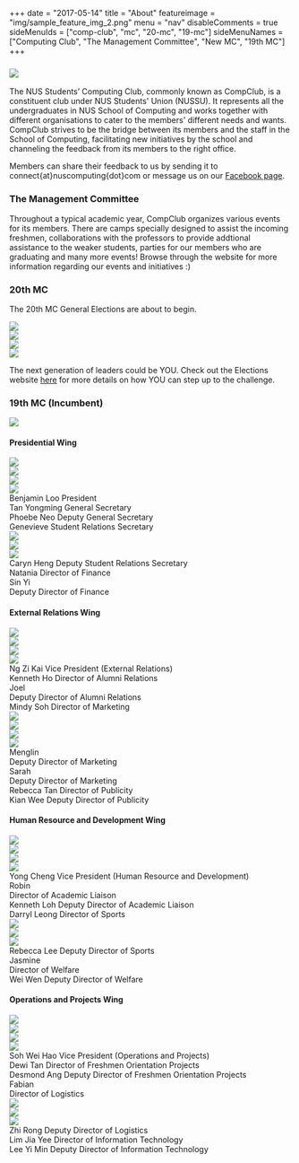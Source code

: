 +++
date = "2017-05-14"
title = "About"
featureimage = "img/sample_feature_img_2.png"
menu = "nav"
disableComments = true
sideMenuIds = ["comp-club", "mc", "20-mc", "19-mc"]
sideMenuNames = ["Computing Club", "The Management Committee", "New MC", "19th MC"]
+++

### <div id="comp-club" class="section scrollspy"><img src="../img/about/logo.png"></div>

The NUS Students’ Computing Club, commonly known as CompClub, is a constituent club under NUS Students' Union (NUSSU). It represents all the undergraduates in NUS School of Computing and works together with different organisations to cater to the members' different needs and wants. CompClub strives to be the bridge between its members and the staff in the School of Computing, facilitating new initiatives by the school and channeling the feedback from its members to the right office.

Members can share their feedback to us by sending it to connect{at}nuscomputing{dot}com or message us on our [Facebook page](https://www.facebook.com/nuscomputing/).

### <div id="mc" class="section scrollspy">The Management Committee</div>

Throughout a typical academic year, CompClub organizes various events for its members. There are camps specially designed to assist the incoming freshmen, collaborations with the professors to provide addtional assistance to the weaker students, parties for our members who are graduating and many more events! Browse through the website for more information regarding our events and initiatives :)

### <div id="20-mc" class="section scrollspy">20th MC</div>

The 20th MC General Elections are about to begin.

<!-- This is a sin. -->
<div class="row">
<div class="col s3 m3 l3"><img src="../img/about/you.jpg"></div>
<div class="col s3 m3 l3"><img src="../img/about/you.jpg"></div>
<div class="col s3 m3 l3"><img src="../img/about/you.jpg"></div>
<div class="col s3 m3 l3"><img src="../img/about/you.jpg"></div>
</div>

The next generation of leaders could be YOU. Check out the Elections website [here](https://elections.nuscomputing.com) for more details on how YOU can step up to the challenge.

### <div id="19-mc" class="section scrollspy">19th MC (Incumbent)</div>

<img src="../img/about/19-mc/ManagementCommittee.jpg">

#### Presidential Wing
<div class="row has-rounded-images">
<div class="col s3 m3 l3"><img src="../img/about/19-mc/PresidentialWing/Benjamin.jpg"></div>
<div class="col s3 m3 l3"><img src="../img/about/19-mc/PresidentialWing/Yongming.jpg"></div>
<div class="col s3 m3 l3"><img src="../img/about/19-mc/PresidentialWing/Phoebe.jpg"></div>
<div class="col s3 m3 l3"><img src="../img/about/19-mc/PresidentialWing/Genevieve.jpg"></div>
</div>
<div class="row">
<div class="col s3 m3 l3 center-align">Benjamin Loo President</div>
<div class="col s3 m3 l3 center-align">Tan Yongming General Secretary</div>
<div class="col s3 m3 l3 center-align">Phoebe Neo Deputy General Secretary</div>
<div class="col s3 m3 l3 center-align">Genevieve Student Relations Secretary</div>
</div>
<div class="row has-rounded-images">
<div class="col s3 m3 l3"><img src="../img/about/19-mc/PresidentialWing/Caryn.jpg"></div>
<div class="col s3 m3 l3"><img src="../img/about/19-mc/PresidentialWing/Natania.jpg"></div>
<div class="col s3 m3 l3"><img src="../img/about/19-mc/PresidentialWing/SinYi.jpg"></div>
<div class="col s3 m3 l3"></div>
</div>
<div class="row">
<div class="col s3 m3 l3 center-align">Caryn Heng Deputy Student Relations Secretary</div>
<div class="col s3 m3 l3 center-align">Natania Director of Finance</div>
<div class="col s3 m3 l3 center-align">Sin Yi<br>Deputy Director of Finance</div>
<div class="col s3 m3 l3 center-align"></div>
</div>

#### External Relations Wing
<div class="row has-rounded-images">
<div class="col s3 m3 l3"><img src="../img/about/19-mc/ExternalRelationsWing/ZiKai.jpg"></div>
<div class="col s3 m3 l3"><img src="../img/about/19-mc/ExternalRelationsWing/KennethHo.jpg"></div>
<div class="col s3 m3 l3"><img src="../img/about/19-mc/ExternalRelationsWing/Joel.jpg"></div>
<div class="col s3 m3 l3"><img src="../img/about/19-mc/ExternalRelationsWing/Mindy.jpg"></div>
</div>
<div class="row">
<div class="col s3 m3 l3 center-align">Ng Zi Kai Vice President (External Relations)</div>
<div class="col s3 m3 l3 center-align">Kenneth Ho Director of Alumni Relations</div>
<div class="col s3 m3 l3 center-align">Joel<br>Deputy Director of Alumni Relations</div>
<div class="col s3 m3 l3 center-align">Mindy Soh Director of Marketing</div>
</div>
<div class="row has-rounded-images">
<div class="col s3 m3 l3"><img src="../img/about/19-mc/ExternalRelationsWing/Menglin.jpg"></div>
<div class="col s3 m3 l3"><img src="../img/about/19-mc/ExternalRelationsWing/Sarah.jpg"></div>
<div class="col s3 m3 l3"><img src="../img/about/19-mc/ExternalRelationsWing/RebeccaTan.jpg"></div>
<div class="col s3 m3 l3"><img src="../img/about/19-mc/ExternalRelationsWing/KianWee.jpg"></div>
</div>
<div class="row">
<div class="col s3 m3 l3 center-align">Menglin<br>Deputy Director of Marketing</div>
<div class="col s3 m3 l3 center-align">Sarah<br>Deputy Director of Marketing</div>
<div class="col s3 m3 l3 center-align">Rebecca Tan Director of Publicity</div>
<div class="col s3 m3 l3 center-align">Kian Wee Deputy Director of Publicity</div>
</div>

#### Human Resource and Development Wing
<div class="row has-rounded-images">
<div class="col s3 m3 l3"><img src="../img/about/19-mc/HRDWing/YongCheng.jpg"></div>
<div class="col s3 m3 l3"><img src="../img/about/19-mc/HRDWing/Robin.jpg"></div>
<div class="col s3 m3 l3"><img src="../img/about/19-mc/HRDWing/KennethLoh.jpg"></div>
<div class="col s3 m3 l3"><img src="../img/about/19-mc/HRDWing/Darryl.jpg"></div>
</div>
<div class="row">
<div class="col s3 m3 l3 center-align">Yong Cheng Vice President (Human Resource and Development)</div>
<div class="col s3 m3 l3 center-align">Robin<br>Director of Academic Liaison</div>
<div class="col s3 m3 l3 center-align">Kenneth Loh Deputy Director of Academic Liaison</div>
<div class="col s3 m3 l3 center-align">Darryl Leong Director of Sports</div>
</div>
<div class="row has-rounded-images">
<div class="col s3 m3 l3"><img src="../img/about/19-mc/HRDWing/RebeccaLee.jpg"></div>
<div class="col s3 m3 l3"><img src="../img/about/19-mc/HRDWing/Jasmine.jpg"></div>
<div class="col s3 m3 l3"><img src="../img/about/19-mc/HRDWing/WeiWen.jpg"></div>
<div class="col s3 m3 l3"></div>
</div>
<div class="row">
<div class="col s3 m3 l3 center-align">Rebecca Lee Deputy Director of Sports</div>
<div class="col s3 m3 l3 center-align">Jasmine<br>Director of Welfare</div>
<div class="col s3 m3 l3 center-align">Wei Wen Deputy Director of Welfare</div>
<div class="col s3 m3 l3 center-align"></div>
</div>

#### Operations and Projects Wing
<div class="row has-rounded-images">
<div class="col s3 m3 l3"><img src="../img/about/19-mc/OpsWing/WeiHao.jpg"></div>
<div class="col s3 m3 l3"><img src="../img/about/19-mc/OpsWing/Dewi.jpg"></div>
<div class="col s3 m3 l3"><img src="../img/about/19-mc/OpsWing/Desmond.jpg"></div>
<div class="col s3 m3 l3"><img src="../img/about/19-mc/OpsWing/Fabian.jpg"></div>
</div>
<div class="row">
<div class="col s3 m3 l3 center-align">Soh Wei Hao Vice President (Operations and Projects)</div>
<div class="col s3 m3 l3 center-align">Dewi Tan Director of Freshmen Orientation Projects</div>
<div class="col s3 m3 l3 center-align">Desmond Ang Deputy Director of Freshmen Orientation Projects</div>
<div class="col s3 m3 l3 center-align">Fabian<br>Director of Logistics</div>
</div>
<div class="row has-rounded-images">
<div class="col s3 m3 l3"><img src="../img/about/19-mc/OpsWing/ZhiRong.jpg"></div>
<div class="col s3 m3 l3"><img src="../img/about/19-mc/OpsWing/JiaYee.jpg"></div>
<div class="col s3 m3 l3"><img src="../img/about/19-mc/OpsWing/YiMin.jpg"></div>
<div class="col s3 m3 l3"></div>
</div>
<div class="row">
<div class="col s3 m3 l3 center-align">Zhi Rong Deputy Director of Logistics</div>
<div class="col s3 m3 l3 center-align">Lim Jia Yee Director of Information Technology</div>
<div class="col s3 m3 l3 center-align">Lee Yi Min Deputy Director of Information Technology</div>
<div class="col s3 m3 l3 center-align"></div>
</div>

